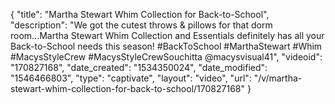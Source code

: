 {
    "title": "Martha Stewart Whim Collection for Back-to-School",
    "description": "We got the cutest throws & pillows for that dorm room...Martha Stewart Whim Collection and Essentials definitely has all your Back-to-School needs this season!  #BackToSchool #MarthaStewart #Whim #MacysStyleCrew #MacysStyleCrewSouchitta @macysvisual41",
    "videoid": "170827168",
    "date_created": "1534350024",
    "date_modified": "1546466803",
    "type": "captivate",
    "layout": "video",
    "url": "\/v\/martha-stewart-whim-collection-for-back-to-school\/170827168"
}